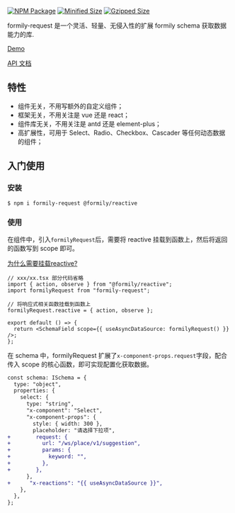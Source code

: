 [![NPM Package](https://img.shields.io/npm/v/formily-request.svg)](https://www.npmjs.org/package/formily-request)
[![Minified Size](https://img.shields.io/bundlephobia/min/formily-request.svg?label=minified)](https://bundlephobia.com/result?p=formily-request)
[![Gzipped Size](https://img.shields.io/bundlephobia/minzip/formily-request.svg?label=gzipped)](https://bundlephobia.com/result?p=formily-request)

formily-request 是一个灵活、轻量、无侵入性的扩展 formily schema 获取数据能力的库.

[Demo](https://007sair.github.io/formily-request/)

[API 文档](https://github.com/007sair/formily-request/blob/main/docs/API.md)

## 特性

- 组件无关，不用写额外的自定义组件；
- 框架无关，不用关注是 vue 还是 react；
- 组件库无关，不用关注是 antd 还是 element-plus；
- 高扩展性，可用于 Select、Radio、Checkbox、Cascader 等任何动态数据的组件；

## 入门使用

### 安装

```sh
$ npm i formily-request @formily/reactive
```

### 使用

在组件中，引入`formilyRequest`后，需要将 reactive 挂载到函数上，然后将返回的函数写到 scope 即可。

[为什么需要挂载reactive?](https://github.com/007sair/formily-request/blob/main/docs/Q%26A.md#1%E4%B8%BA%E4%BB%80%E4%B9%88%E8%A6%81%E5%9C%A8%E5%A4%96%E9%83%A8%E6%8C%82%E8%BD%BD-formilyreactive)

```tsx
// xxx/xx.tsx 部分代码省略
import { action, observe } from "@formily/reactive";
import formilyRequest from "formily-request";

// 将响应式相关函数挂载到函数上
formilyRequest.reactive = { action, observe };

export default () => {
  return <SchemaField scope={{ useAsyncDataSource: formilyRequest() }} />;
};
```

在 schema 中，formilyRequest 扩展了`x-component-props.request`字段，配合传入 scope 的核心函数，即可实现配置化获取数据。

```diff
const schema: ISchema = {
  type: "object",
  properties: {
    select: {
      type: "string",
      "x-component": "Select",
      "x-component-props": {
        style: { width: 300 },
        placeholder: "请选择下拉项",
+        request: {
+          url: "/ws/place/v1/suggestion",
+          params: {
+            keyword: "",
+          },
+        },
      },
+      "x-reactions": "{{ useAsyncDataSource }}",
    },
  },
};
```
